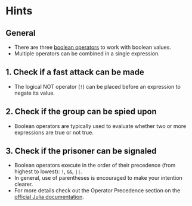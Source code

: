 # Hints

## General

- There are three [boolean operators][boolean-operators] to work with boolean values.
- Multiple operators can be combined in a single expression.

## 1. Check if a fast attack can be made

- The logical NOT operator (`!`) can be placed before an expression to negate its value.

## 2. Check if the group can be spied upon

- Boolean operators are typically used to evaluate whether two or more expressions are true or not true.

## 3. Check if the prisoner can be signaled

- Boolean operators execute in the order of their precedence (from highest to lowest): `!`, `&&`, `||`.
- In general, use of parentheses is encouraged to make your intention clearer.
- For more details check out the Operator Precedence section on the [official Julia documentation][operator-precedence].

[boolean-operators]: https://docs.julialang.org/en/v1/manual/mathematical-operations/#Boolean-Operators
[operator-precedence]: https://docs.julialang.org/en/v1/manual/mathematical-operations/#Operator-Precedence-and-Associativity